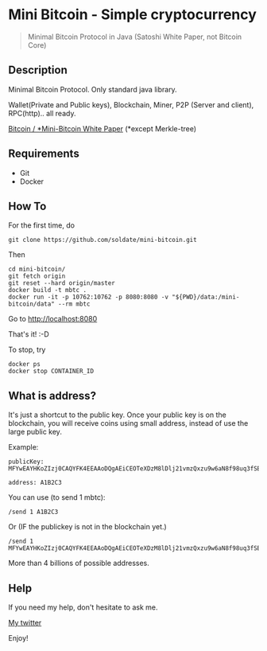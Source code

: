 # Mini Bitcoin - Simple cryptocurrency
> Minimal Bitcoin Protocol in Java (Satoshi White Paper, not Bitcoin Core)

## Description
Minimal Bitcoin Protocol. Only standard java library.

Wallet(Private and Public keys), Blockchain, Miner, P2P (Server and client), RPC(http).. all ready.

[Bitcoin / *Mini-Bitcoin White Paper](https://bitcoin.org/bitcoin.pdf) (*except Merkle-tree)

## Requirements

* Git
* Docker

## How To

For the first time, do

```
git clone https://github.com/soldate/mini-bitcoin.git
```

Then

```
cd mini-bitcoin/
git fetch origin
git reset --hard origin/master
docker build -t mbtc .
docker run -it -p 10762:10762 -p 8080:8080 -v "${PWD}/data:/mini-bitcoin/data" --rm mbtc
```

Go to [http://localhost:8080](http://localhost:8080)

That's it! :-D

To stop, try

```
docker ps
docker stop CONTAINER_ID
```


## What is address?

It's just a shortcut to the public key. Once your public key is on the blockchain, you will receive coins using small 
address, instead of use the large public key.

Example: 

```
publicKey: MFYwEAYHKoZIzj0CAQYFK4EEAAoDQgAEiCEOTeXDzM8lDlj21vmzQxzu9w6aN8f98uq3fSBwBQtL627QBvH0Rk8xsT9leiYtByp815SNPEcxS0cFXEm4IA==

address: A1B2C3
```
You can use (to send 1 mbtc):

```
/send 1 A1B2C3 
```

Or (IF the publickey is not in the blockchain yet.)

```
/send 1 MFYwEAYHKoZIzj0CAQYFK4EEAAoDQgAEiCEOTeXDzM8lDlj21vmzQxzu9w6aN8f98uq3fSBwBQtL627QBvH0Rk8xsT9leiYtByp815SNPEcxS0cFXEm4IA==
```

More than 4 billions of possible addresses.

## Help

If you need my help, don't hesitate to ask me.

[My twitter](https://twitter.com/_oliberal)

Enjoy!